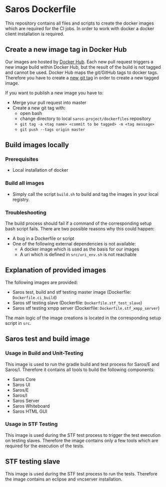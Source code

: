 # Saros Dockerfile
This repository contains all files and scripts to create the docker images which are required for the CI jobs.
In order to work with docker a docker client installation is required.

## Create a new image tag in Docker Hub
Our images are hosted by [Docker Hub](https://hub.docker.com/u/saros).
Each new pull request triggers a new image build within Docker Hub, but the result of the build is not tagged and cannot be used.
Docker Hub maps the git/GitHub tags to docker tags. Therefore you have to create a [new git tag](https://git-scm.com/book/en/v2/Git-Basics-Tagging) in order to create a new tagged image.

If you want to publish a new image you have to:
* Merge your pull request into master
* Create a new git tag with:
  * open bash
  * change directory to local `saros-project/dockerfiles` repository
  * `git tag -a <tag name> <commit to be tagged> -m <tag message>`
  * `git push --tags origin master`

## Build images locally

### Prerequisites
* Local installation of docker

### Build all images
* Simply call the script `build.sh` to build and tag the images in your local registry.

### Troubleshooting
The build process should fail if a command of the corresponding setup bash script fails. There are two possible reasons why this could happen:
* A bug in a Dockerfile or script
* One of the following external dependencies is not available:
  * A docker image which is used as the basis for our images
  * A uri which is defined in `src/uri_env.sh` is not reachable

## Explanation of provided images
The following images are provided:
 * Saros test, build and stf testing master image (Dockerfile: `Dockerfile.ci_build`)
 * Saros stf testing slave (Dockerfile: `Dockerfile.stf_test_slave`)
 * Saros stf testing xmpp server (Dockerfile: `Dockerfile.stf_xmpp_server`)

The main logic of the image creations is located in the corresponding setup script in `src`.

## Saros test and build image

### Usage in Build and Unit-Testing
This image is used to run the gradle build and test process for Saros/E and Saros/I.
Therefore it contains all tools to build the following components:
 * Saros Core
 * Saros UI
 * Saros/E
 * Saros/I
 * Saros Server
 * Saros Whiteboard
 * Saros HTML GUI

### Usage in STF Testing
This image is used during the STF test process to trigger the test execution on testing slaves.
Therefore the image contains only a few tools which are required for the execution of the tests.

## STF testing slave
This image is used during the STF test process to run the tests.
Therefore the image contains an eclipse and vncserver installation.

